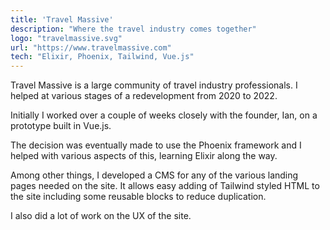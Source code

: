 ```yaml
---
title: 'Travel Massive'
description: "Where the travel industry comes together"
logo: "travelmassive.svg"
url: "https://www.travelmassive.com"
tech: "Elixir, Phoenix, Tailwind, Vue.js"
---
```


Travel Massive is a large community of travel industry professionals. I helped at various stages of a redevelopment from 2020 to 2022. 

Initially I worked over a couple of weeks closely with the founder, Ian, on a prototype built in Vue.js. 

The decision was eventually made to use the Phoenix framework and I helped with various aspects of this, learning Elixir along the way.

Among other things, I developed a CMS for any of the various landing pages needed on the site. It allows easy adding of Tailwind styled HTML to the site including some reusable blocks to reduce duplication. 

I also did a lot of work on the UX of the site.